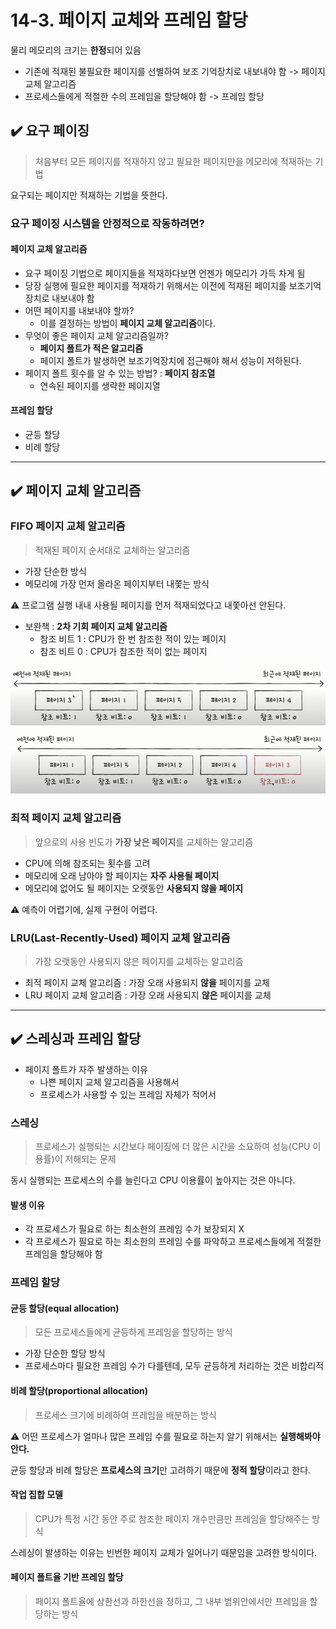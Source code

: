 # 14-3. 페이지 교체와 프레임 할당

물리 메모리의 크기는 **한정**되어 있음
- 기존에 적재된 불필요한 페이지를 선별하여 보조 기억장치로 내보내야 함 -> 페이지 교체 알고리즘
- 프로세스들에게 적절한 수의 프레임을 할당해야 함 -> 프레임 할당

## ✔️ 요구 페이징
> 처음부터 모든 페이지를 적재하지 않고 필요한 페이지만을 메모리에 적재하는 기법

요구되는 페이지만 적재하는 기법을 뜻한다.

### 요구 페이징 시스템을 안정적으로 작동하려면?

#### 페이지 교체 알고리즘
- 요구 페이징 기법으로 페이지들을 적재하다보면 언젠가 메모리가 가득 차게 됨
- 당장 실행에 필요한 페이지를 적재하기 위해서는 이전에 적재된 페이지를 보조기억장치로 내보내야 함
- 어떤 페이지를 내보내야 할까?
    - 이를 결정하는 방법이 **페이지 교체 알고리즘**이다.
- 무엇이 좋은 페이지 교체 알고리즘일까?
    - **페이지 폴트가 적은 알고리즘**
    - 페이지 폴트가 발생하면 보조기억장치에 접근해야 해서 성능이 저하된다.
- 페이지 폴트 횟수를 알 수 있는 방법? : **페이지 참조열**
    - 연속된 페이지를 생략한 페이지열
#### 프레임 할당
- 균등 할당
- 비례 할당

<hr>

## ✔️ 페이지 교체 알고리즘

### FIFO 페이지 교체 알고리즘
> 적재된 페이지 순서대로 교체하는 알고리즘

- 가장 단순한 방식
- 메모리에 가장 먼저 올라온 페이지부터 내쫓는 방식

⚠️ 프로그램 실행 내내 사용될 페이지를 먼저 적재되었다고 내쫓아선 안된다.

- 보완책 : **2차 기회 페이지 교체 알고리즘**
    - 참조 비트 1 : CPU가 한 번 참조한 적이 있는 페이지
    - 참조 비트 0 : CPU가 참조한 적이 없는 페이지

<img src="../../images/second-chance1.png" alt="2차기회1" width="700px">
<img src="../../images/second-chance2.png" alt="2차기회2" width="700px">

### 최적 페이지 교체 알고리즘
> 앞으로의 사용 빈도가 **가장 낮은 페이지**를 교체하는 알고리즘

- CPU에 의해 참조되는 횟수를 고려
- 메모리에 오래 남아야 할 페이지는 **자주 사용될 페이지**
- 메모리에 없어도 될 페이지는 오랫동안 **사용되지 않을 페이지**

⚠️ 예측이 어렵기에, 실제 구현이 어렵다.

### LRU(Last-Recently-Used) 페이지 교체 알고리즘
> 가장 오랫동안 사용되지 않은 페이지를 교체하는 알고리즘

- 최적 페이지 교체 알고리즘 : 가장 오래 사용되지 **않을** 페이지를 교체
- LRU 페이지 교체 알고리즘 : 가장 오래 사용되지 **않은** 페이지를 교체

<hr>

## ✔️ 스레싱과 프레임 할당

- 페이지 폴트가 자주 발생하는 이유
    - 나쁜 페이지 교체 알고리즘을 사용해서
    - 프로세스가 사용할 수 있는 프레임 자체가 적어서

### 스레싱
> 프로세스가 실행되는 시간보다 페이징에 더 많은 시간을 소요하여 성능(CPU 이용률)이 저해되는 문제

동시 실행되는 프로세스의 수를 늘린다고 CPU 이용률이 높아지는 것은 아니다.

#### 발생 이유
- 각 프로세스가 필요로 하는 최소한의 프레임 수가 보장되지 X
- 각 프로세스가 필요로 하는 최소한의 프레임 수를 파악하고 프로세스들에게 적절한 프레임을 할당해야 함

### 프레임 할당

#### 균등 할당(equal allocation)
> 모든 프로세스들에게 균등하게 프레임을 할당하는 방식

- 가장 단순한 할당 방식
- 프로세스마다 필요한 프레임 수가 다를텐데, 모두 균등하게 처리하는 것은 비합리적

#### 비례 할당(proportional allocation)
> 프로세스 크기에 비례하여 프레임을 배분하는 방식

⚠️ 어떤 프로세스가 얼마나 많은 프레임 수를 필요로 하는지 알기 위해서는 **실행해봐야 안다.**

균등 할당과 비례 할당은 **프로세스의 크기**만 고려하기 때문에 **정적 할당**이라고 한다.

#### 작업 집합 모델
> CPU가 특정 시간 동안 주로 참조한 페이지 개수만큼만 프레임을 할당해주는 방식

스레싱이 발생하는 이유는 빈번한 페이지 교체가 일어나기 때문임을 고려한 방식이다.

#### 페이지 폴트율 기반 프레임 할당
> 페이지 폴트율에 상한선과 하한선을 정하고, 그 내부 범위안에서만 프레임을 할당하는 방식